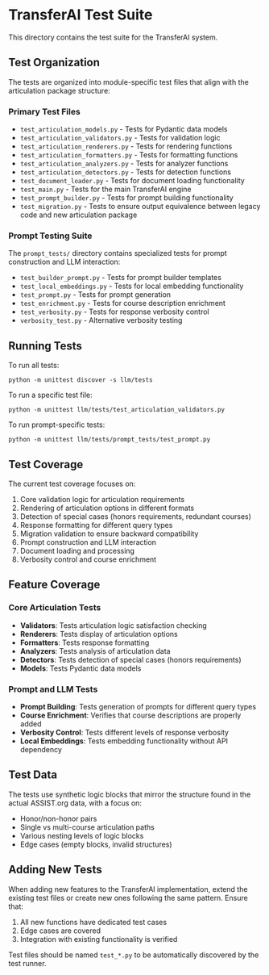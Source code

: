 # TransferAI Test Suite

This directory contains the test suite for the TransferAI system.

## Test Organization

The tests are organized into module-specific test files that align with the articulation package structure:

### Primary Test Files
- `test_articulation_models.py` - Tests for Pydantic data models
- `test_articulation_validators.py` - Tests for validation logic
- `test_articulation_renderers.py` - Tests for rendering functions
- `test_articulation_formatters.py` - Tests for formatting functions
- `test_articulation_analyzers.py` - Tests for analyzer functions
- `test_articulation_detectors.py` - Tests for detection functions
- `test_document_loader.py` - Tests for document loading functionality
- `test_main.py` - Tests for the main TransferAI engine
- `test_prompt_builder.py` - Tests for prompt building functionality
- `test_migration.py` - Tests to ensure output equivalence between legacy code and new articulation package

### Prompt Testing Suite
The `prompt_tests/` directory contains specialized tests for prompt construction and LLM interaction:

- `test_builder_prompt.py` - Tests for prompt builder templates
- `test_local_embeddings.py` - Tests for local embedding functionality
- `test_prompt.py` - Tests for prompt generation
- `test_enrichment.py` - Tests for course description enrichment
- `test_verbosity.py` - Tests for response verbosity control
- `verbosity_test.py` - Alternative verbosity testing

## Running Tests

To run all tests:

```
python -m unittest discover -s llm/tests
```

To run a specific test file:

```
python -m unittest llm/tests/test_articulation_validators.py
```

To run prompt-specific tests:

```
python -m unittest llm/tests/prompt_tests/test_prompt.py
```

## Test Coverage

The current test coverage focuses on:
1. Core validation logic for articulation requirements
2. Rendering of articulation options in different formats
3. Detection of special cases (honors requirements, redundant courses)
4. Response formatting for different query types
5. Migration validation to ensure backward compatibility
6. Prompt construction and LLM interaction
7. Document loading and processing
8. Verbosity control and course enrichment

## Feature Coverage

### Core Articulation Tests

- **Validators**: Tests articulation logic satisfaction checking
- **Renderers**: Tests display of articulation options
- **Formatters**: Tests response formatting
- **Analyzers**: Tests analysis of articulation data
- **Detectors**: Tests detection of special cases (honors requirements)
- **Models**: Tests Pydantic data models

### Prompt and LLM Tests

- **Prompt Building**: Tests generation of prompts for different query types
- **Course Enrichment**: Verifies that course descriptions are properly added
- **Verbosity Control**: Tests different levels of response verbosity
- **Local Embeddings**: Tests embedding functionality without API dependency

## Test Data

The tests use synthetic logic blocks that mirror the structure found in the actual ASSIST.org data, with a focus on:

- Honor/non-honor pairs
- Single vs multi-course articulation paths
- Various nesting levels of logic blocks
- Edge cases (empty blocks, invalid structures)

## Adding New Tests

When adding new features to the TransferAI implementation, extend the existing test files or create new ones following the same pattern. Ensure that:

1. All new functions have dedicated test cases
2. Edge cases are covered
3. Integration with existing functionality is verified

Test files should be named `test_*.py` to be automatically discovered by the test runner. 